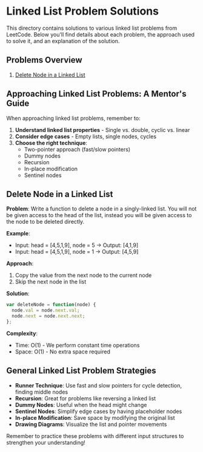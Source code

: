 # Linked List Problem Solutions

This directory contains solutions to various linked list problems from LeetCode. Below you'll find details about each problem, the approach used to solve it, and an explanation of the solution.

## Problems Overview

1. [Delete Node in a Linked List](#delete-node-in-a-linked-list)

## Approaching Linked List Problems: A Mentor's Guide

When approaching linked list problems, remember to:

1. **Understand linked list properties** - Single vs. double, cyclic vs. linear
2. **Consider edge cases** - Empty lists, single nodes, cycles
3. **Choose the right technique**:
   - Two-pointer approach (fast/slow pointers)
   - Dummy nodes
   - Recursion
   - In-place modification
   - Sentinel nodes

## Delete Node in a Linked List

**Problem**: Write a function to delete a node in a singly-linked list. You will not be given access to the head of the list, instead you will be given access to the node to be deleted directly.

**Example**:

- Input: head = [4,5,1,9], node = 5 → Output: [4,1,9]
- Input: head = [4,5,1,9], node = 1 → Output: [4,5,9]

**Approach**:

1. Copy the value from the next node to the current node
2. Skip the next node in the list

**Solution**:

```javascript
var deleteNode = function(node) {
  node.val = node.next.val;
  node.next = node.next.next;
};
```

**Complexity**:

- Time: O(1) - We perform constant time operations
- Space: O(1) - No extra space required

## General Linked List Problem Strategies

- **Runner Technique**: Use fast and slow pointers for cycle detection, finding middle nodes
- **Recursion**: Great for problems like reversing a linked list
- **Dummy Nodes**: Useful when the head might change
- **Sentinel Nodes**: Simplify edge cases by having placeholder nodes
- **In-place Modification**: Save space by modifying the original list
- **Drawing Diagrams**: Visualize the list and pointer movements

Remember to practice these problems with different input structures to strengthen your understanding!
